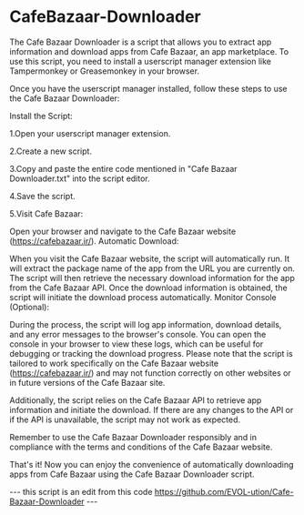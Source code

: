 # CafeBazaar-Downloader
The Cafe Bazaar Downloader is a script that allows you to extract app information and download apps from Cafe Bazaar, an app marketplace. To use this script, you need to install a userscript manager extension like Tampermonkey or Greasemonkey in your browser.

Once you have the userscript manager installed, follow these steps to use the Cafe Bazaar Downloader:

Install the Script:

1.Open your userscript manager extension.

2.Create a new script.

3.Copy and paste the entire code mentioned in "Cafe Bazaar Downloader.txt" into the script editor.


4.Save the script.

5.Visit Cafe Bazaar:

Open your browser and navigate to the Cafe Bazaar website (https://cafebazaar.ir/).
Automatic Download:

When you visit the Cafe Bazaar website, the script will automatically run.
It will extract the package name of the app from the URL you are currently on.
The script will then retrieve the necessary download information for the app from the Cafe Bazaar API.
Once the download information is obtained, the script will initiate the download process automatically.
Monitor Console (Optional):

During the process, the script will log app information, download details, and any error messages to the browser's console.
You can open the console in your browser to view these logs, which can be useful for debugging or tracking the download progress.
Please note that the script is tailored to work specifically on the Cafe Bazaar website (https://cafebazaar.ir/) and may not function correctly on other websites or in future versions of the Cafe Bazaar site.

Additionally, the script relies on the Cafe Bazaar API to retrieve app information and initiate the download. If there are any changes to the API or if the API is unavailable, the script may not work as expected.

Remember to use the Cafe Bazaar Downloader responsibly and in compliance with the terms and conditions of the Cafe Bazaar website.

That's it! Now you can enjoy the convenience of automatically downloading apps from Cafe Bazaar using the Cafe Bazaar Downloader script.

--- this script is an edit from this code https://github.com/EVOL-ution/Cafe-Bazaar-Downloader ---
